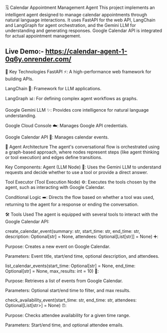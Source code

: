 🗓️ Calendar Appointment Management Agent
This project implements an intelligent agent designed to manage calendar appointments through natural language interactions. It uses FastAPI for the web API, LangChain and LangGraph for agent orchestration, and the Gemini LLM for understanding and generating responses. Google Calendar API is integrated for actual appointment management.

## Live Demo:- https://calendar-agent-1-0q6y.onrender.com/


🚀 Key Technologies
FastAPI ⚡: A high-performance web framework for building APIs.

LangChain 🔗: Framework for LLM applications.

LangGraph 📊: For defining complex agent workflows as graphs.

Google Gemini LLM ✨: Provides core intelligence for natural language understanding.

Google Cloud Console ☁️: Manages Google API credentials.

Google Calendar API 📅: Manages calendar events.

🧠 Agent Architecture
The agent's conversational flow is orchestrated using a graph-based approach, where nodes represent steps (like agent thinking or tool execution) and edges define transitions.

Key Components:
Agent (LLM Node) 🤖: Uses the Gemini LLM to understand requests and decide whether to use a tool or provide a direct answer.

Tool Executor (Tool Execution Node) ⚙️: Executes the tools chosen by the agent, such as interacting with Google Calendar.

Conditional Logic ➡️: Directs the flow based on whether a tool was used, returning to the agent for a response or ending the conversation.

🛠️ Tools Used
The agent is equipped with several tools to interact with the Google Calendar API:

create_calendar_event(summary: str, start_time: str, end_time: str, description: Optional[str] = None, attendees: Optional[List[str]] = None) ➕:

Purpose: Creates a new event on Google Calendar.

Parameters: Event title, start/end time, optional description, and attendees.

list_calendar_events(start_time: Optional[str] = None, end_time: Optional[str] = None, max_results: int = 10) 📝:

Purpose: Retrieves a list of events from Google Calendar.

Parameters: Optional start/end time to filter, and max results.

check_availability_event(start_time: str, end_time: str, attendees: Optional[List[str>] = None) ⏰:

Purpose: Checks attendee availability for a given time range.

Parameters: Start/end time, and optional attendee emails.
